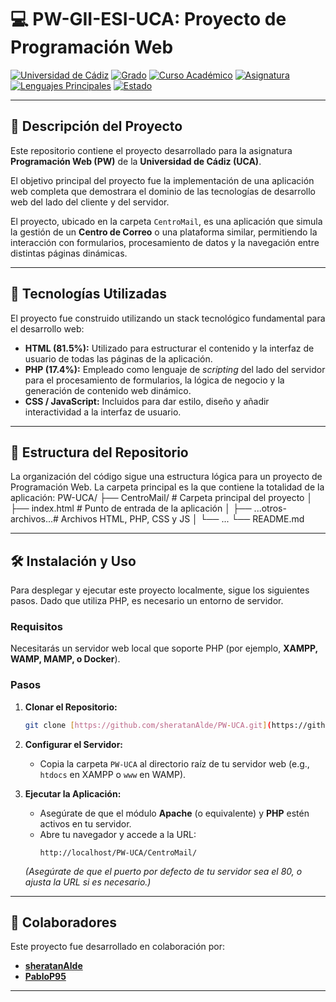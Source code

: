 # 💻 PW-GII-ESI-UCA: Proyecto de Programación Web

[![Universidad de Cádiz](https://img.shields.io/badge/Universidad%20de%20C%C3%A1diz-UCA-blue.svg)](https://www.uca.es/)
[![Grado](https://img.shields.io/badge/Grado-Ingenier%C3%ADa%20Inform%C3%A1tica%20(GII)-yellowgreen.svg)](#)
[![Curso Académico](https://img.shields.io/badge/Curso-2018%2F2019-red.svg)](#)
[![Asignatura](https://img.shields.io/badge/Asignatura-Programaci%C3%B3n%20Web%20(PW)-red.svg)](#)
[![Lenguajes Principales](https://img.shields.io/badge/Lenguajes-HTML%20%7C%20PHP-orange.svg)](#tecnolog%C3%ADas-utilizadas)
[![Estado](https://img.shields.io/badge/Estado-Archivado-lightgrey.svg)](#)

---

## 📄 Descripción del Proyecto

Este repositorio contiene el proyecto desarrollado para la asignatura **Programación Web (PW)** de la **Universidad de Cádiz (UCA)**.

El objetivo principal del proyecto fue la implementación de una aplicación web completa que demostrara el dominio de las tecnologías de desarrollo web del lado del cliente y del servidor.

El proyecto, ubicado en la carpeta `CentroMail`, es una aplicación que simula la gestión de un **Centro de Correo** o una plataforma similar, permitiendo la interacción con formularios, procesamiento de datos y la navegación entre distintas páginas dinámicas.

---

## 🚀 Tecnologías Utilizadas

El proyecto fue construido utilizando un stack tecnológico fundamental para el desarrollo web:

* **HTML (81.5%):** Utilizado para estructurar el contenido y la interfaz de usuario de todas las páginas de la aplicación.
* **PHP (17.4%):** Empleado como lenguaje de *scripting* del lado del servidor para el procesamiento de formularios, la lógica de negocio y la generación de contenido web dinámico.
* **CSS / JavaScript:** Incluidos para dar estilo, diseño y añadir interactividad a la interfaz de usuario.

---

## 📂 Estructura del Repositorio

La organización del código sigue una estructura lógica para un proyecto de Programación Web. La carpeta principal es la que contiene la totalidad de la aplicación:
PW-UCA/ ├── CentroMail/ # Carpeta principal del proyecto │ ├── index.html # Punto de entrada de la aplicación │ ├── ...otros-archivos...# Archivos HTML, PHP, CSS y JS │ └── ... └── README.md


---

## 🛠️ Instalación y Uso

Para desplegar y ejecutar este proyecto localmente, sigue los siguientes pasos. Dado que utiliza PHP, es necesario un entorno de servidor.

### Requisitos

Necesitarás un servidor web local que soporte PHP (por ejemplo, **XAMPP, WAMP, MAMP, o Docker**).

### Pasos

1.  **Clonar el Repositorio:**
    ```bash
    git clone [https://github.com/sheratanAlde/PW-UCA.git](https://github.com/sheratanAlde/PW-UCA.git)
    ```

2.  **Configurar el Servidor:**
    * Copia la carpeta `PW-UCA` al directorio raíz de tu servidor web (e.g., `htdocs` en XAMPP o `www` en WAMP).

3.  **Ejecutar la Aplicación:**
    * Asegúrate de que el módulo **Apache** (o equivalente) y **PHP** estén activos en tu servidor.
    * Abre tu navegador y accede a la URL:
        ```
        http://localhost/PW-UCA/CentroMail/
        ```
    *(Asegúrate de que el puerto por defecto de tu servidor sea el 80, o ajusta la URL si es necesario.)*

---

## 🤝 Colaboradores

Este proyecto fue desarrollado en colaboración por:

* **[sheratanAlde](https://github.com/sheratanAlde)**
* **[PabloP95](https://github.com/PabloP95)**

---
